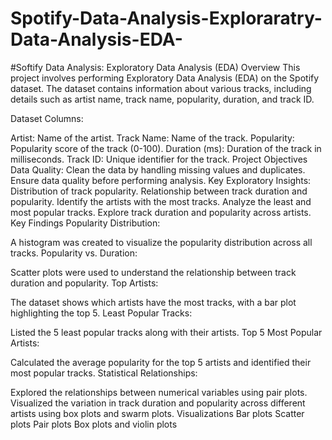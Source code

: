 # Spotify-Data-Analysis-Exploraratry-Data-Analysis-EDA-
#Softify Data Analysis: Exploratory Data Analysis (EDA)
Overview
This project involves performing Exploratory Data Analysis (EDA) on the Spotify dataset. The dataset contains information about various tracks, including details such as artist name, track name, popularity, duration, and track ID.

Dataset Columns:

Artist: Name of the artist.
Track Name: Name of the track.
Popularity: Popularity score of the track (0-100).
Duration (ms): Duration of the track in milliseconds.
Track ID: Unique identifier for the track.
Project Objectives
Data Quality:
Clean the data by handling missing values and duplicates.
Ensure data quality before performing analysis.
Key Exploratory Insights:
Distribution of track popularity.
Relationship between track duration and popularity.
Identify the artists with the most tracks.
Analyze the least and most popular tracks.
Explore track duration and popularity across artists.
Key Findings
Popularity Distribution:

A histogram was created to visualize the popularity distribution across all tracks.
Popularity vs. Duration:

Scatter plots were used to understand the relationship between track duration and popularity.
Top Artists:

The dataset shows which artists have the most tracks, with a bar plot highlighting the top 5.
Least Popular Tracks:

Listed the 5 least popular tracks along with their artists.
Top 5 Most Popular Artists:

Calculated the average popularity for the top 5 artists and identified their most popular tracks.
Statistical Relationships:

Explored the relationships between numerical variables using pair plots.
Visualized the variation in track duration and popularity across different artists using box plots and swarm plots.
Visualizations
Bar plots
Scatter plots
Pair plots
Box plots and violin plots

